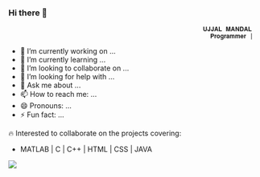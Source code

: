 ### Hi there 👋
                                              
                                           
                                                          𝐔𝐉𝐉𝐀𝐋 𝐌𝐀𝐍𝐃𝐀𝐋 
                                                            𝐏𝐫𝐨𝐠𝐫𝐚𝐦𝐦𝐞𝐫 | 
                                   
                   

- 🔭 I’m currently working on ...
- 🌱 I’m currently learning ...
- 👯 I’m looking to collaborate on ...
- 🤔 I’m looking for help with ...
- 💬 Ask me about ...
- 📫 How to reach me: ...
- 😄 Pronouns: ...
- ⚡ Fun fact: ...




:fire: Interested to collaborate on the projects covering: 
- MATLAB | C | C++ | HTML | CSS | JAVA 



![](https://komarev.com/ghpvc/?username=ujjal2&color=green)


